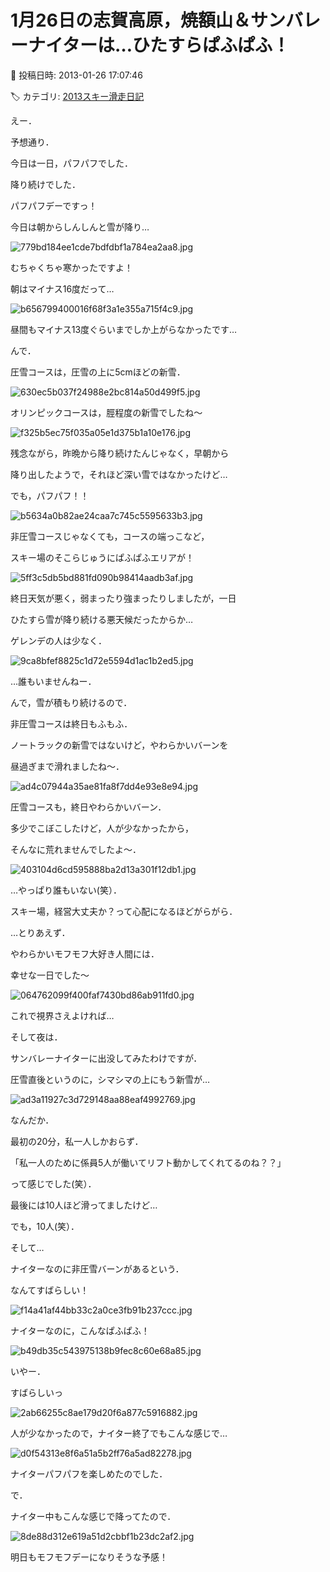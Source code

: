 # 1月26日の志賀高原，焼額山＆サンバレーナイターは…ひたすらぱふぱふ！

📅 投稿日時: 2013-01-26 17:07:46

🏷️ カテゴリ: [2013スキー滑走日記](c91dbe557f9a69230b1600e48622fdd61.md)

えー．


予想通り．


今日は一日，パフパフでした．


降り続けでした．


パフパフデーですっ！





今日は朝からしんしんと雪が降り…




![779bd184ee1cde7bdfdbf1a784ea2aa8.jpg](images/779bd184ee1cde7bdfdbf1a784ea2aa8.jpg)




むちゃくちゃ寒かったですよ！


朝はマイナス16度だって…




![b656799400016f68f3a1e355a715f4c9.jpg](images/b656799400016f68f3a1e355a715f4c9.jpg)




昼間もマイナス13度ぐらいまでしか上がらなかったです…





んで．


圧雪コースは，圧雪の上に5cmほどの新雪．




![630ec5b037f24988e2bc814a50d499f5.jpg](images/630ec5b037f24988e2bc814a50d499f5.jpg)







オリンピックコースは，脛程度の新雪でしたね～




![f325b5ec75f035a05e1d375b1a10e176.jpg](images/f325b5ec75f035a05e1d375b1a10e176.jpg)




残念ながら，昨晩から降り続けたんじゃなく，早朝から


降り出したようで，それほど深い雪ではなかったけど…


でも，パフパフ！！




![b5634a0b82ae24caa7c745c5595633b3.jpg](images/b5634a0b82ae24caa7c745c5595633b3.jpg)







非圧雪コースじゃなくても，コースの端っこなど，


スキー場のそこらじゅうにぱふぱふエリアが！




![5ff3c5db5bd881fd090b98414aadb3af.jpg](images/5ff3c5db5bd881fd090b98414aadb3af.jpg)







終日天気が悪く，弱まったり強まったりしましたが，一日


ひたすら雪が降り続ける悪天候だったからか…


ゲレンデの人は少なく．




![9ca8bfef8825c1d72e5594d1ac1b2ed5.jpg](images/9ca8bfef8825c1d72e5594d1ac1b2ed5.jpg)




…誰もいませんねー．





んで，雪が積もり続けるので．


非圧雪コースは終日もふもふ．


ノートラックの新雪ではないけど，やわらかいバーンを


昼過ぎまで滑れましたね～．




![ad4c07944a35ae81fa8f7dd4e93e8e94.jpg](images/ad4c07944a35ae81fa8f7dd4e93e8e94.jpg)







圧雪コースも，終日やわらかいバーン．


多少でこぼこしたけど，人が少なかったから，


そんなに荒れませんでしたよ～．




![403104d6cd595888ba2d13a301f12db1.jpg](images/403104d6cd595888ba2d13a301f12db1.jpg)




…やっぱり誰もいない(笑）．


スキー場，経営大丈夫か？って心配になるほどがらがら．





…とりあえず．


やわらかいモフモフ大好き人間には．


幸せな一日でした～




![064762099f400faf7430bd86ab911fd0.jpg](images/064762099f400faf7430bd86ab911fd0.jpg)




これで視界さえよければ…





そして夜は．


サンバレーナイターに出没してみたわけですが．





圧雪直後というのに，シマシマの上にもう新雪が…




![ad3a11927c3d729148aa88eaf4992769.jpg](images/ad3a11927c3d729148aa88eaf4992769.jpg)




なんだか．


最初の20分，私一人しかおらず．


「私一人のために係員5人が働いてリフト動かしてくれてるのね？？」


って感じでした(笑）．


最後には10人ほど滑ってましたけど…


でも，10人(笑）．





そして…


ナイターなのに非圧雪バーンがあるという．


なんてすばらしい！




![f14a41af44bb33c2a0ce3fb91b237ccc.jpg](images/f14a41af44bb33c2a0ce3fb91b237ccc.jpg)




ナイターなのに，こんなぱふぱふ！




![b49db35c543975138b9fec8c60e68a85.jpg](images/b49db35c543975138b9fec8c60e68a85.jpg)




いやー．


すばらしいっ




![2ab66255c8ae179d20f6a877c5916882.jpg](images/2ab66255c8ae179d20f6a877c5916882.jpg)




人が少なかったので，ナイター終了でもこんな感じで…




![d0f54313e8f6a51a5b2ff76a5ad82278.jpg](images/d0f54313e8f6a51a5b2ff76a5ad82278.jpg)




ナイターパフパフを楽しめたのでした．





で．


ナイター中もこんな感じで降ってたので．




![8de88d312e619a51d2cbbf1b23dc2af2.jpg](images/8de88d312e619a51d2cbbf1b23dc2af2.jpg)




明日もモフモフデーになりそうな予感！

